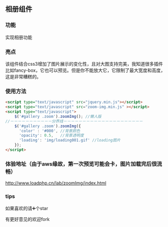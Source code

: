 ## 相册组件

### 功能

实现相册功能

### 亮点

该组件结合css3增加了图片展示的变化性，且对大图支持完美，我知道很多插件比如fancy-box，它也可以预览。但是你不能放大它，它限制了最大宽度和高度，这是非常糟糕的。

### 使用方法

```html
<script type="text/javascript" src="jquery.min.js"></script>
<script type="text/javascript" src="zoom-img.min.js" ></script>
<script type="text/javascript">
	$('#gallery .zoom').zoomImg(); //懒人版
//－－－－－－－－－－－分界线－－－－－－－－－－－－－－－－－－－－－  
    $('#gallery .zoom').zoomImg({
      'color' : '#000', //背景颜色
      'opacity': 0.5,   //背景透明度
      'loading': 'img/loading001.gif' //loading图片
    }); 
</script>

```

### 体验地址（由于aws缘故，第一次预览可能会卡，图片加载完后很流畅）

http://www.loadphp.cn/lab/zoomImg/index.html

### tips

如果喜欢的请➕个star

有更好意见的欢迎fork

